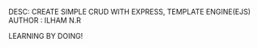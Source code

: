 DESC: CREATE SIMPLE CRUD WITH EXPRESS, TEMPLATE ENGINE(EJS)
<br>AUTHOR : ILHAM N.R

LEARNING BY DOING!
